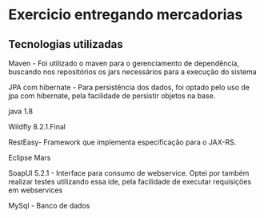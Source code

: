 # Exercicio entregando mercadorias

## Tecnologias utilizadas

Maven - Foi utilizado o maven para o gerenciamento de dependência, buscando nos repositórios os jars necessários para a execução do sistema    

JPA com hibernate - Para persistência dos dados, foi optado pelo uso de jpa com hibernate, pela facilidade de persistir objetos na base.

java 1.8 

Wildfly 8.2.1.Final

RestEasy- Framework que implementa especificação para o JAX-RS.

Eclipse Mars

SoapUI 5.2.1 - Interface para consumo de webservice. Optei por também realizar testes utilizando essa ide, pela facilidade de executar requisições em webservices

MySql - Banco de dados
